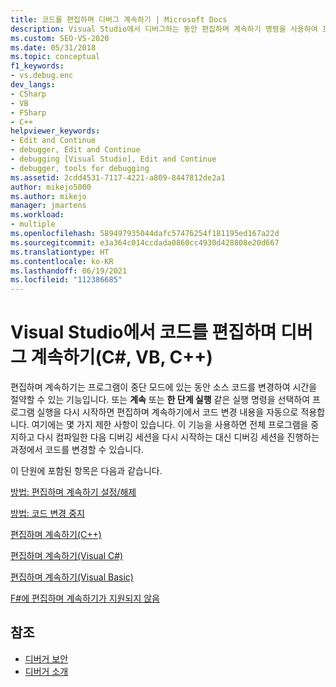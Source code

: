 ```yaml
---
title: 코드를 편집하며 디버그 계속하기 | Microsoft Docs
description: Visual Studio에서 디버그하는 동안 편집하며 계속하기 명령을 사용하여 프로그램이 중단 모드에 있는 동안에도 소스 코드를 변경할 수 있도록 합니다.
ms.custom: SEO-VS-2020
ms.date: 05/31/2018
ms.topic: conceptual
f1_keywords:
- vs.debug.enc
dev_langs:
- CSharp
- VB
- FSharp
- C++
helpviewer_keywords:
- Edit and Continue
- debugger, Edit and Continue
- debugging [Visual Studio], Edit and Continue
- debugger, tools for debugging
ms.assetid: 2cdd4531-7117-4221-a809-8447812de2a1
author: mikejo5000
ms.author: mikejo
manager: jmartens
ms.workload:
- multiple
ms.openlocfilehash: 589497935044dafc57476254f181195ed167a22d
ms.sourcegitcommit: e3a364c014ccdada0860cc4930d428808e20d667
ms.translationtype: HT
ms.contentlocale: ko-KR
ms.lasthandoff: 06/19/2021
ms.locfileid: "112386685"
---
```

# <a name="edit-code-and-continue-debugging-in-visual-studio-c-vb-c"></a>Visual Studio에서 코드를 편집하며 디버그 계속하기(C#, VB, C++)
편집하며 계속하기는 프로그램이 중단 모드에 있는 동안 소스 코드를 변경하여 시간을 절약할 수 있는 기능입니다. 또는 **계속** 또는 **한 단계 실행** 같은 실행 명령을 선택하여 프로그램 실행을 다시 시작하면 편집하며 계속하기에서 코드 변경 내용을 자동으로 적용합니다. 여기에는 몇 가지 제한 사항이 있습니다. 이 기능을 사용하면 전체 프로그램을 중지하고 다시 컴파일한 다음 디버깅 세션을 다시 시작하는 대신 디버깅 세션을 진행하는 과정에서 코드를 변경할 수 있습니다.

 이 단원에 포함된 항목은 다음과 같습니다.

 [방법: 편집하며 계속하기 설정/해제](../debugger/how-to-enable-and-disable-edit-and-continue.md)

 [방법: 코드 변경 중지](../debugger/how-to-stop-code-changes.md)

 [편집하며 계속하기(C++)](../debugger/edit-and-continue-visual-cpp.md)

 [편집하며 계속하기(Visual C#)](../debugger/edit-and-continue-visual-csharp.md)

 [편집하며 계속하기(Visual Basic)](../debugger/edit-and-continue-visual-basic.md)

 [F#에 편집하며 계속하기가 지원되지 않음](../debugger/edit-and-continue-not-supported-for-f-hash.md)

## <a name="see-also"></a>참조
- [디버거 보안](../debugger/debugger-security.md)
- [디버거 소개](../debugger/debugger-feature-tour.md)

